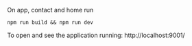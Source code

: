 On app, contact and home run

```
npm run build && npm run dev
```

To open and see the application running: http://localhost:9001/

